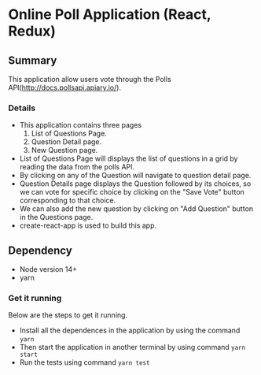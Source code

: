 # Online Poll Application (React, Redux)

## Summary

This application allow users vote through the Polls API(http://docs.pollsapi.apiary.io/). 

### Details
- This application contains three pages
    1. List of Questions Page.
    2. Question Detail page.
    3. New Question page.
- List of Questions Page will displays the list of questions in a grid by reading the data from the polls API.
- By clicking on any of the Question will navigate to question detail page.
- Question Details page displays the Question followed by its choices, so we can vote for specific choice by clicking on the "Save Vote" button corresponding to that choice.
- We can also add the new question by clicking on "Add Question" button in the Questions page.
- create-react-app is used to build this app.

## Dependency
* Node version 14+
* yarn

### Get it running
Below are the steps to get it running.

 - Install all the dependences in the application by using the command ``` yarn ```
 - Then start the application in another terminal by using command ``` yarn start ```
 - Run the tests using command ``` yarn test ```
